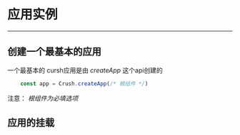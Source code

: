 
# 应用实例
---

## 创建一个最基本的应用

一个最基本的 cursh应用是由 *createApp* 这个api创建的

```js
    const app = Crush.createApp(/* 根组件 */)
```

注意： *根组件为必填选项*

## 应用的挂载
